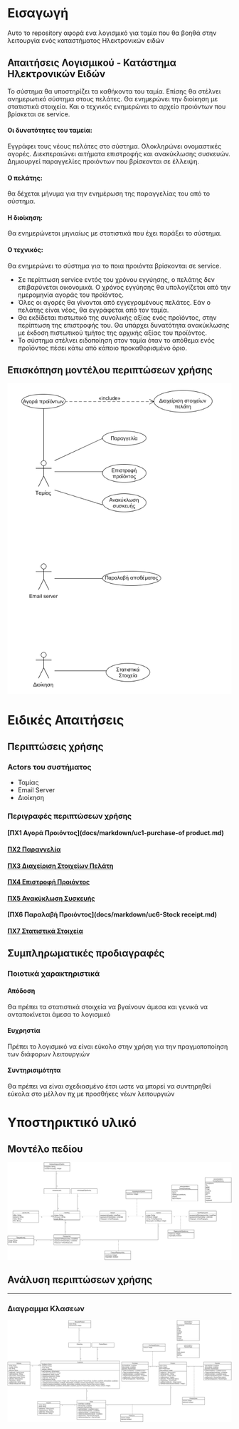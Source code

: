 
# Εισαγωγή

Αυτο το repository αφορά ενα λογισμικό για ταμία που θα βοηθά στην λειτουργία ενός καταστήματος Ηλεκτρονικών ειδών

## Απαιτήσεις Λογισμικού - Κατάστημα Ηλεκτρονικών Ειδών

Το σύστημα θα υποστηρίζει τα καθήκοντα του ταμία. Επίσης θα στέλνει ανημερωτικό σύστημα στους πελάτες. Θα ενημερώνει την διοίκηση με
στατιστικά στοιχεία. Και ο τεχνικός ενημερώνει το αρχείο προιόντων που βρίσκεται σε service.

#### Οι δυνατότητες του ταμεία:
Εγγράφει τους νέους πελάτες στο σύστημα.
Ολοκληρώνει ονομαστικές αγορές.
Διεκπεραιώνει αιτήματα επιστροφής και ανακύκλωσης συσκευών.
Δημιουργεί παραγγελίες προιόντων που βρίσκονται σε έλλειψη.

#### Ο πελάτης:
θα δέχεται μήνυμα για την ενημέρωση της παραγγελίας του από το σύστημα.

#### Η διοίκηση:
Θα ενημερώνεται μηνιαίως με στατιστικά που έχει παράξει το σύστημα.

#### Ο τεχνικός:
Θα ενημερώνει το σύστημα για το ποια προιόντα βρίσκονται σε service.

* Σε περίπτωση service εντός του χρόνου εγγύησης, ο πελάτης δεν επιβαρύνεται οικονομικά. Ο χρόνος εγγύησης θα υπολογίζεται από την ημερομηνία αγοράς του προϊόντος.
* Όλες οι αγορές θα γίνονται από εγγεγραμένους πελάτες. Εάν ο πελάτης είναι νέος, θα εγγράφεται από τον ταμία.
* Θα εκδίδεται πιστωτικό της συνολικής αξίας ενός προϊόντος, στην περίπτωση της επιστροφής του. Θα υπάρχει δυνατότητα ανακύκλωσης με έκδοση πιστωτικού τμήτος της αρχικής αξίας του προϊόντος.
* Το σύστημα στέλνει ειδοποίηση στον ταμία όταν το απόθεμα ενός προϊόντος πέσει κάτω από κάποιο προκαθορισμένο όριο.

## Επισκόπηση μοντέλου περιπτώσεων χρήσης

![Διάγραμμα περιπτώσεων χρήσης](docs/markdown/uml/requirements/use-case.png)

# Ειδικές Απαιτήσεις 

## Περιπτώσεις χρήσης

### Actors του συστήματος

- Ταμίας
- Email Server
- Διοίκηση

### Περιγραφές περιπτώσεων χρήσης



#### [ΠΧ1 Αγορά Προιόντος](docs/markdown/uc1-purchase-of product.md)

#### [ΠΧ2 Παραγγελία](docs/markdown/uc2-order.md)

#### [ΠΧ3 Διαχείριση Στοιχείων Πελάτη](docs/markdown/uc3-customer-data-managment.md)

#### [ΠΧ4 Επιστροφή Προιόντος](docs/markdown/uc4-Product_Return.md)

#### [ΠΧ5 Ανακύκλωση Συσκευής](docs/markdown/uc5-Device_Recycle.md)

#### [ΠΧ6 Παραλαβή Προιόντος](docs/markdown/uc6-Stock receipt.md)

#### [ΠΧ7 Στατιστικά Στοιχεία](docs/markdown/uc7-Statistics.md)

## Συμπληρωματικές προδιαγραφές

### Ποιοτικά χαρακτηριστικά

#### Απόδοση

Θα πρέπει τα στατιστικά στοιχεία να βγαίνουν άμεσα και γενικά να ανταποκίνεται άμεσα το λογισμικό

#### Ευχρηστία

Πρέπει το λογισμικό να είναι εύκολο στην χρήση για την πραγματοποίηση των διάφορων λειτουργιών

#### Συντηρισιμότητα

Θα πρέπει να είναι σχεδιασμένο έτσι ωστε να μπορεί να συντηρηθεί εύκολα στο μέλλον πχ με προσθήκες νέων λειτουργιών

# Υποστηρικτικό υλικό

## Μοντέλο πεδίου

![Μοντέλο πεδίου](docs/markdown/uml/requirements/Domain_Model.png)

## Ανάλυση περιπτώσεων χρήσης
--------------------------

### Διαγραμμα Κλασεων



![Κλάσεις Ανάλυσης](docs/markdown/uml/requirements/Class_Diagram.png)
